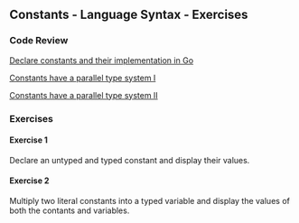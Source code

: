 ## Constants - Language Syntax - Exercises

### Code Review

[Declare constants and their implementation in Go](../example1/example1.go)

[Constants have a parallel type system I](../example2/example2.go)

[Constants have a parallel type system II](../example3/example3.go)

### Exercises

#### Exercise 1
Declare an untyped and typed constant and display their values.

#### Exercise 2
Multiply two literal constants into a typed variable and display the values of both the contants and variables.
